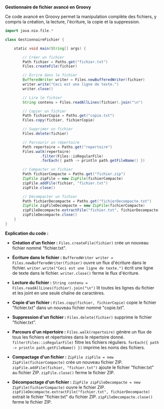 **Gestionnaire de fichier avancé en Groovy**

Ce code avancé en Groovy permet la manipulation complète des fichiers, y compris la création, la lecture, l'écriture, la copie et la suppression.

```groovy
import java.nio.file.*

class GestionnaireFichier {

    static void main(String[] args) {

        // Créer un fichier
        Path fichier = Paths.get("fichier.txt")
        Files.createFile(fichier)

        // Écrire dans le fichier
        BufferedWriter writer = Files.newBufferedWriter(fichier)
        writer.write("Ceci est une ligne de texte.")
        writer.close()

        // Lire le fichier
        String contenu = Files.readAllLines(fichier).join("\n")

        // Copier un fichier
        Path fichierCopie = Paths.get("copie.txt")
        Files.copy(fichier, fichierCopie)

        // Supprimer un fichier
        Files.delete(fichier)

        // Parcourir un répertoire
        Path repertoire = Paths.get("repertoire")
        Files.walk(repertoire)
                .filter(Files::isRegularFile)
                .forEach({ path -> println path.getFileName() })

        // Compacter un fichier
        Path fichierCompacte = Paths.get("fichier.zip")
        ZipFile zipFile = new ZipFile(fichierCompacte)
        zipFile.addFile(fichier, "fichier.txt")
        zipFile.close()

        // Décompacter un fichier
        Path fichierDecompacte = Paths.get("fichierDecompacte.txt")
        ZipFile zipFileDecompacte = new ZipFile(fichierCompacte)
        zipFileDecompacte.extractFile("fichier.txt", fichierDecompacte)
        zipFileDecompacte.close()
    }
}
```

**Explication du code :**

* **Création d'un fichier :** `Files.createFile(fichier)` crée un nouveau fichier nommé "fichier.txt".

* **Écriture dans le fichier :** `BufferedWriter writer = Files.newBufferedWriter(fichier)` ouvre un flux d'écriture dans le fichier. `writer.write("Ceci est une ligne de texte.")` écrit une ligne de texte dans le fichier. `writer.close()` ferme le flux d'écriture.

* **Lecture du fichier :** `String contenu = Files.readAllLines(fichier).join("\n")` lit toutes les lignes du fichier et les joint en une seule chaîne de caractères.

* **Copie d'un fichier :** `Files.copy(fichier, fichierCopie)` copie le fichier "fichier.txt" dans un nouveau fichier nommé "copie.txt".

* **Suppression d'un fichier :** `Files.delete(fichier)` supprime le fichier "fichier.txt".

* **Parcours d'un répertoire :** `Files.walk(repertoire)` génère un flux de tous les fichiers et répertoires dans le répertoire donné. `filter(Files::isRegularFile)` filtre les fichiers réguliers. `forEach({ path -> println path.getFileName() })` imprime les noms des fichiers.

* **Compactage d'un fichier :** `ZipFile zipFile = new ZipFile(fichierCompacte)` crée un nouveau fichier ZIP. `zipFile.addFile(fichier, "fichier.txt")` ajoute le fichier "fichier.txt" au fichier ZIP. `zipFile.close()` ferme le fichier ZIP.

* **Décompactage d'un fichier :** `ZipFile zipFileDecompacte = new ZipFile(fichierCompacte)` ouvre le fichier ZIP. `zipFileDecompacte.extractFile("fichier.txt", fichierDecompacte)` extrait le fichier "fichier.txt" du fichier ZIP. `zipFileDecompacte.close()` ferme le fichier ZIP.